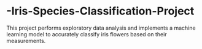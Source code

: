 # -Iris-Species-Classification-Project
This project performs exploratory data analysis and implements a machine learning model to accurately classify iris flowers based on their measurements.
